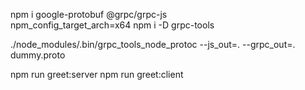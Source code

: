 
npm i google-protobuf @grpc/grpc-js    
npm_config_target_arch=x64 npm i -D grpc-tools


./node_modules/.bin/grpc_tools_node_protoc --js_out=. --grpc_out=. dummy.proto


npm run greet:server
npm run greet:client